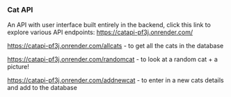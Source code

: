 ### Cat API

An API with user interface built entirely in the backend, click this link to explore various API endpoints: https://catapi-pf3j.onrender.com/


https://catapi-pf3j.onrender.com/allcats - to get all the cats in the database 

https://catapi-pf3j.onrender.com/randomcat  - to look at a random cat + a picture!

https://catapi-pf3j.onrender.com/addnewcat  - to enter in a new cats details and add to the database
